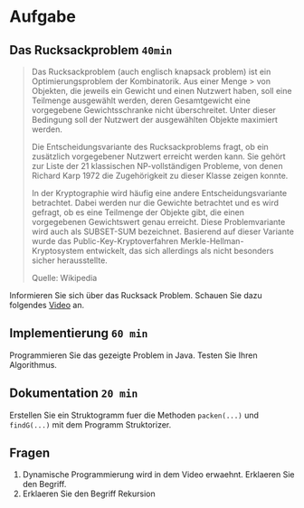 # Aufgabe

## Das Rucksackproblem `40min`

>Das Rucksackproblem (auch englisch knapsack problem) ist ein Optimierungsproblem der Kombinatorik. Aus einer Menge   > von Objekten, die jeweils ein Gewicht und einen Nutzwert haben, soll eine Teilmenge ausgewählt werden, deren  Gesamtgewicht eine vorgegebene Gewichtsschranke nicht überschreitet. Unter dieser Bedingung soll der Nutzwert der  ausgewählten Objekte maximiert werden.
>
>Die Entscheidungsvariante des Rucksackproblems fragt, ob ein zusätzlich vorgegebener Nutzwert erreicht werden kann. Sie gehört zur Liste der 21 klassischen NP-vollständigen Probleme, von denen Richard Karp 1972 die Zugehörigkeit zu dieser Klasse zeigen konnte.
>
>In der Kryptographie wird häufig eine andere Entscheidungsvariante betrachtet. Dabei werden nur die Gewichte betrachtet und es wird gefragt, ob es eine Teilmenge der Objekte gibt, die einen vorgegebenen Gewichtswert genau erreicht. Diese Problemvariante wird auch als SUBSET-SUM bezeichnet. Basierend auf dieser Variante wurde das Public-Key-Kryptoverfahren Merkle-Hellman-Kryptosystem entwickelt, das sich allerdings als nicht besonders sicher herausstellte. 
>
>Quelle: Wikipedia


Informieren Sie sich über das Rucksack Problem. Schauen Sie dazu folgendes 
[Video](https://www.youtube.com/watch?v=wMVf8lOn-Lc&t=172s) an. 

## Implementierung `60 min`
Programmieren Sie das gezeigte Problem in Java. Testen Sie Ihren Algorithmus.

## Dokumentation `20 min`
Erstellen Sie ein Struktogramm fuer die Methoden `packen(...)` und `findG(...)` mit dem Programm
Struktorizer.

## Fragen
1. Dynamische Programmierung wird in dem Video erwaehnt. Erklaeren Sie den Begriff.
2. Erklaeren Sie den Begriff Rekursion